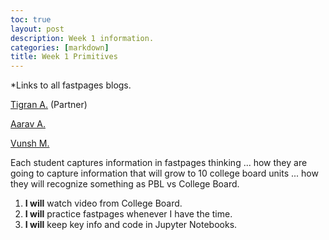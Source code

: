 ```yaml
---
toc: true
layout: post
description: Week 1 information.
categories: [markdown]
title: Week 1 Primitives
---
```


<p>*Links to all fastpages blogs.</p>

[Tigran A.](https://tigran7.github.io/fastpages/) (Partner)

[Aarav A.](aaravarora01.github.io/AaravArora-APCSA-Fastpages/)

[Vunsh M.](https://vunsh.github.io/blogging/)


Each student captures information in fastpages thinking ... how they are going to capture information that will grow to 10 college board units ... how they will recognize something as PBL vs College Board. 

 1. **I will** watch video from College Board.
 2. **I will** practice fastpages whenever I have the time.
 3. **I will** keep key info and code in Jupyter Notebooks.